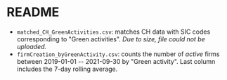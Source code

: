 # README

- `matched_CH_GreenActivities.csv`: matches CH data with SIC codes corresponding to "Green activities". *Due to size, file could not be uploaded.*
- `firmCreation_byGreenActivity.csv`: counts the number of *active* firms between 2019-01-01 -- 2021-09-30 by "Green activity". Last column includes the 7-day rolling average.
